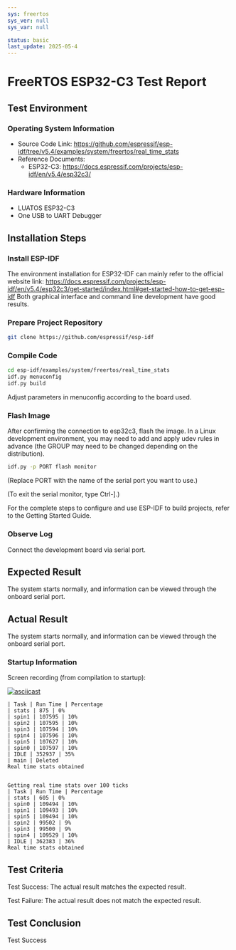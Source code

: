 ```yaml
---
sys: freertos
sys_ver: null
sys_var: null

status: basic
last_update: 2025-05-4
---
```



# FreeRTOS ESP32-C3 Test Report

## Test Environment

### Operating System Information

- Source Code Link: https://github.com/espressif/esp-idf/tree/v5.4/examples/system/freertos/real_time_stats
- Reference Documents:
    - ESP32-C3: https://docs.espressif.com/projects/esp-idf/en/v5.4/esp32c3/

### Hardware Information

- LUATOS ESP32-C3
- One USB to UART Debugger

## Installation Steps

### Install ESP-IDF

The environment installation for ESP32-IDF can mainly refer to the official website link:
https://docs.espressif.com/projects/esp-idf/en/v5.4/esp32c3/get-started/index.html#get-started-how-to-get-esp-idf
Both graphical interface and command line development have good results.

### Prepare Project Repository
```bash
git clone https://github.com/espressif/esp-idf
```
### Compile Code
```bash
cd esp-idf/examples/system/freertos/real_time_stats
idf.py menuconfig
idf.py build
```
Adjust parameters in menuconfig according to the board used.

### Flash Image

After confirming the connection to esp32c3, flash the image.
In a Linux development environment, you may need to add and apply udev rules in advance (the GROUP may need to be changed depending on the distribution).
```bash
idf.py -p PORT flash monitor
```
(Replace PORT with the name of the serial port you want to use.)

(To exit the serial monitor, type Ctrl-].)

For the complete steps to configure and use ESP-IDF to build projects, refer to the Getting Started Guide.

### Observe Log

Connect the development board via serial port.

## Expected Result

The system starts normally, and information can be viewed through the onboard serial port.

## Actual Result

The system starts normally, and information can be viewed through the onboard serial port.

### Startup Information

Screen recording (from compilation to startup):

[![asciicast](https://asciinema.org/a/JGcZ72E7j5dNoPRrxqJNyzQQu.svg)](https://asciinema.org/a/JGcZ72E7j5dNoPRrxqJNyzQQu)
```log
| Task | Run Time | Percentage
| stats | 875 | 0%
| spin1 | 107595 | 10%
| spin2 | 107595 | 10%
| spin3 | 107594 | 10%
| spin4 | 107596 | 10%
| spin5 | 107627 | 10%
| spin0 | 107597 | 10%
| IDLE | 352937 | 35%
| main | Deleted
Real time stats obtained


Getting real time stats over 100 ticks
| Task | Run Time | Percentage
| stats | 605 | 0%
| spin0 | 109494 | 10%
| spin1 | 109493 | 10%
| spin5 | 109494 | 10%
| spin2 | 99502 | 9%
| spin3 | 99500 | 9%
| spin4 | 109529 | 10%
| IDLE | 362383 | 36%
Real time stats obtained
```

## Test Criteria

Test Success: The actual result matches the expected result.

Test Failure: The actual result does not match the expected result.

## Test Conclusion

Test Success